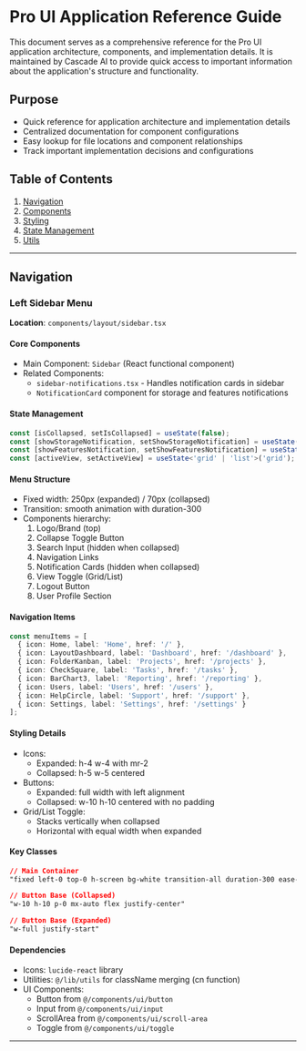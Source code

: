 # Pro UI Application Reference Guide

This document serves as a comprehensive reference for the Pro UI application architecture, components, and implementation details. It is maintained by Cascade AI to provide quick access to important information about the application's structure and functionality.

## Purpose
- Quick reference for application architecture and implementation details
- Centralized documentation for component configurations
- Easy lookup for file locations and component relationships
- Track important implementation decisions and configurations

## Table of Contents
1. [Navigation](#navigation)
2. [Components](#components)
3. [Styling](#styling)
4. [State Management](#state-management)
5. [Utils](#utils)

---

## Navigation

### Left Sidebar Menu
**Location**: `components/layout/sidebar.tsx`

#### Core Components
- Main Component: `Sidebar` (React functional component)
- Related Components: 
  - `sidebar-notifications.tsx` - Handles notification cards in sidebar
  - `NotificationCard` component for storage and features notifications

#### State Management
```typescript
const [isCollapsed, setIsCollapsed] = useState(false);
const [showStorageNotification, setShowStorageNotification] = useState(true);
const [showFeaturesNotification, setShowFeaturesNotification] = useState(true);
const [activeView, setActiveView] = useState<'grid' | 'list'>('grid');
```

#### Menu Structure
- Fixed width: 250px (expanded) / 70px (collapsed)
- Transition: smooth animation with duration-300
- Components hierarchy:
  1. Logo/Brand (top)
  2. Collapse Toggle Button
  3. Search Input (hidden when collapsed)
  4. Navigation Links
  5. Notification Cards (hidden when collapsed)
  6. View Toggle (Grid/List)
  7. Logout Button
  8. User Profile Section

#### Navigation Items
```typescript
const menuItems = [
  { icon: Home, label: 'Home', href: '/' },
  { icon: LayoutDashboard, label: 'Dashboard', href: '/dashboard' },
  { icon: FolderKanban, label: 'Projects', href: '/projects' },
  { icon: CheckSquare, label: 'Tasks', href: '/tasks' },
  { icon: BarChart3, label: 'Reporting', href: '/reporting' },
  { icon: Users, label: 'Users', href: '/users' },
  { icon: HelpCircle, label: 'Support', href: '/support' },
  { icon: Settings, label: 'Settings', href: '/settings' }
];
```

#### Styling Details
- Icons: 
  - Expanded: h-4 w-4 with mr-2
  - Collapsed: h-5 w-5 centered
- Buttons: 
  - Expanded: full width with left alignment
  - Collapsed: w-10 h-10 centered with no padding
- Grid/List Toggle:
  - Stacks vertically when collapsed
  - Horizontal with equal width when expanded

#### Key Classes
```css
// Main Container
"fixed left-0 top-0 h-screen bg-white transition-all duration-300 ease-in-out z-50"

// Button Base (Collapsed)
"w-10 h-10 p-0 mx-auto flex justify-center"

// Button Base (Expanded)
"w-full justify-start"
```

#### Dependencies
- Icons: `lucide-react` library
- Utilities: `@/lib/utils` for className merging (cn function)
- UI Components:
  - Button from `@/components/ui/button`
  - Input from `@/components/ui/input`
  - ScrollArea from `@/components/ui/scroll-area`
  - Toggle from `@/components/ui/toggle`

---